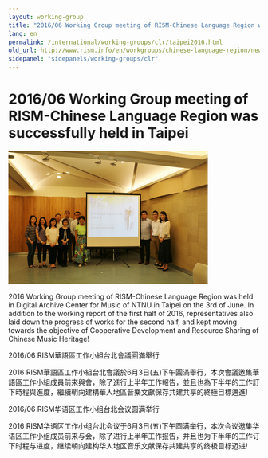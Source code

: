 ```yaml
---
layout: working-group
title: "2016/06 Working Group meeting of RISM-Chinese Language Region was successfully held in Taipei"
lang: en
permalink: /international/working-groups/clr/taipei2016.html
old_url: http://www.rism.info/en/workgroups/chinese-language-region/news/201606-taipei-meeting.html
sidepanel: "sidepanels/working-groups/clr"
---
```


# 2016/06 Working Group meeting of RISM-Chinese Language Region was successfully held in Taipei

 ![](/resources-old-website/workgroups-images/csm_IMG_9272_32d5439477.jpg "2016 Working Group meeting")


2016 Working Group meeting of RISM-Chinese Language Region was held in Digital Archive Center for Music of NTNU in Taipei on the 3rd of June. In addition to the working report of the first half of 2016, representatives also laid down the progress of works for the second half, and kept moving towards the objective of Cooperative Development and Resource Sharing of Chinese Music Heritage!


2016/06 RISM華語區工作小組台北會議圓滿舉行

2016 RISM華語區工作小組台北會議於6月3日(五)下午圓滿舉行，本次會議邀集華語區工作小組成員前來與會，除了進行上半年工作報告，並且也為下半年的工作訂下時程與進度，繼續朝向建構華人地區音樂文獻保存共建共享的終極目標邁進!


2016/06 RISM华语区工作小组台北会议圆满举行

2016 RISM华语区工作小组台北会议于6月3日(五)下午圆满举行，本次会议邀集华语区工作小组成员前来与会，除了进行上半年工作报告，并且也为下半年的工作订下时程与进度，继续朝向建构华人地区音乐文献保存共建共享的终极目标迈进!
